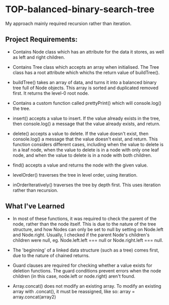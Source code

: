 # TOP-balanced-binary-search-tree

My approach mainly required recursion rather than iteration.

## Project Requirements:

- Contains Node class which has an attribute for the data it stores, as well as left and right children.

- Contains Tree class which accepts an array when initialised. The Tree class has a root attribute which whichs the return value of buildTree().

- buildTree() takes an array of data, and turns it into a balanced binary tree full of Node objects. This array is sorted and duplicated removed first. It returns the level-0 root node. 

- Contains a custom function called prettyPrint() which will console.log() the tree.

- insert() accepts a value to insert. If the value already exists in the tree, then console.log() a message that the value already exists, and return.

- delete() accepts a value to delete. If the value doesn't exist, then console.log() a message that the value doesn't exist, and return. This function considers different cases, including when the value to delete is in a leaf node, when the value to delete is in a node with only one leaf node, and when the value to delete is in a node with both children. 

- find() accepts a value and returns the node with the given value. 

- levelOrder() traverses the tree in level order, using iteration.

- inOrderIteratively() traverses the tree by depth first. This uses iteration rather than recursion.

## What I've Learned

- In most of these functions, it was required to check the parent of the node, rather than the node itself. This is due to the nature of the tree structure, and how Nodes can only be set to null by setting on Node.left and Node.right. Usually, I checked if the parent Node's children's children were null, eg. Node.left.left === null or Node.right.left === null.

- The 'beginning' of a linked data structure (such as a tree) comes first, due to the nature of chained returns.

- Guard clauses are required for checking whether a value exists for deletion functions. The guard conditions prevent errors when the node children (in this case, node.left or node.right) aren't found.

- Array.concat() does not modify an existing array. To modify an existing array with .concat(), it must be reassigned, like so: array = array.concat(array2)
